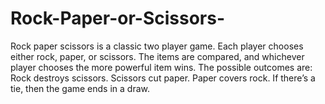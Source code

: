 # Rock-Paper-or-Scissors-
Rock paper scissors is a classic two player game. Each player chooses either rock, paper, or scissors. The items are compared, and whichever player chooses the more powerful item wins. The possible outcomes are:  Rock destroys scissors. Scissors cut paper. Paper covers rock. If there’s a tie, then the game ends in a draw.
